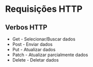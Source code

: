 # Requisições HTTP
## Verbos HTTP
- Get - Selecionar/Buscar dados
- Post - Enviar dados
- Put - Atualizar dados
- Patch - Atualizar parcialmente dados
- Delete - Deletar dados
